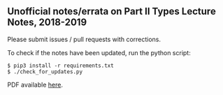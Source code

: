 ## Unofficial notes/errata on Part II Types Lecture Notes, 2018-2019

Please submit issues / pull requests with corrections.

To check if the notes have been updated, run the python script:
```
$ pip3 install -r requirements.txt
$ ./check_for_updates.py
```

PDF available [here](https://github.com/alexcoplan/types-notes/releases/download/v1.0/errata.pdf).
